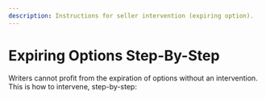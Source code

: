 ```yaml
---
description: Instructions for seller intervention (expiring option).
---
```


# Expiring Options Step-By-Step

Writers cannot profit from the expiration of options without an intervention. This is how to intervene, step-by-step:

